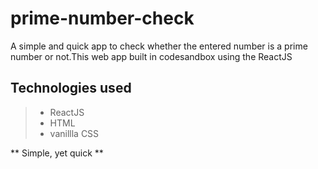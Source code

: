 # prime-number-check

A simple and quick app to check whether the entered number is a prime number or not.This web app built in codesandbox using the ReactJS

## Technologies used

> - ReactJS
> - HTML
> - vanillla CSS

** Simple, yet quick **
